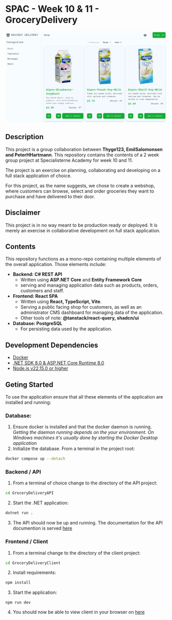 # SPAC - Week 10 & 11 - GroceryDelivery

![README HERO](./docs/readme-hero.png)

## Description
This project is a group collaboration between __Thyge123, EmilSalomonsen and PeterHHartmann__.
This repository contains the contents of a 2 week group project at Specialisterne Academy for week 10 and 11. 

The project is an exercise on planning, collaborating and developing on a full stack application of choice.  

For this project, as the name suggests, we chose to create a webshop, where customers can browse, select and order groceries they want to purchase and have delivered to their door.  

## Disclaimer
This project is in no way meant to be production ready or deployed. It is merely an exercise in collaborative development on full stack application.

## Contents
This repository functions as a mono-repo containing multiple elements of the overall application. Those elements include:
- __Backend: C# REST API__ 
   - Written using __ASP.NET Core__ and __Entity Framework Core__
   - serving and managing application data such as products, orders, customers and staff.
- __Frontend: React SPA__ 
   - Written using __React, TypeScript, Vite__.
   - Serving a public facing shop for customers, as well as an administrator CMS dashboard for managing data of the application.  
   - Other tools of note: __@tanstack/react-query, shadcn/ui__
- __Database: PostgreSQL__
   - For persisting data used by the application.

## Development Dependencies
- [Docker](https://www.docker.com/get-started/)
- [.NET SDK 8.0 & ASP.NET Core Runtime 8.0](https://dotnet.microsoft.com/en-us/download/dotnet/8.0)
- [Node.js v22.15.0 or higher](https://nodejs.org/en/download)

## Geting Started
To use the application ensure that all these elements of the application are installed and running:

### Database:
1. Ensure docker is installed and that the docker daemon is running.  
*Getting the daemon running depends on the your environment. On Windows machines it's usually done by starting the Docker Desktop application*
2. Initialize the database. From a terminal in the project root:
```sh
docker compose up --detach
```

### Backend / API
1. From a terminal of choice change to the directory of the API project:
```sh
cd GroceryDeliveryAPI
```
2. Start the .NET application:
```sh
dotnet run .
```
3. The API should now be up and running. The documentation for the API documention is served [here](http://127.0.0.1:5054/swagger/index.html)

### Frontend / Client
1. From a terminal change to the directory of the client project:
```sh
cd GroceryDeliveryClient
```
2. Install requirements:
```sh
npm install
```
3. Start the application:
```
npm run dev
```
4. You should now be able to view client in your browser on [here](http://127.0.0.1:5173/)
